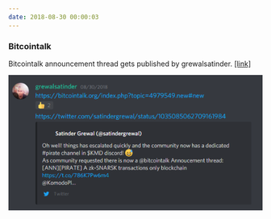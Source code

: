 ```yaml
---
date: 2018-08-30 00:00:03
---
```


### Bitcointalk

Bitcointalk announcement thread gets published by grewalsatinder. [[link]](https://discordapp.com/channels/412898016371015680/484638479808987137/484642920025161740)

[![Bitcointalk](assets/img/posts/Bitcointalk-ANN.png)](assets/img/posts/Bitcointalk-ANN.png)

